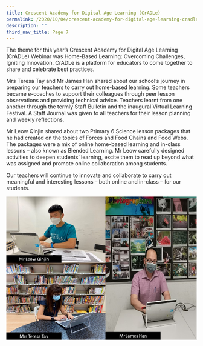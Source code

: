 ```yaml
---
title: Crescent Academy for Digital Age Learning (CrADLe)
permalink: /2020/10/04/crescent-academy-for-digital-age-learning-cradle/
description: ""
third_nav_title: Page 7
---
```

<p>The theme for this year&rsquo;s Crescent Academy for Digital Age Learning (CrADLe) Webinar was Home-Based Learning: Overcoming Challenges, Igniting Innovation. CrADLe is a platform for educators to come together to share and celebrate best practices.</p>
<p>Mrs Teresa Tay and Mr James Han shared about our school&rsquo;s journey in preparing our teachers to carry out home-based learning. Some teachers became e-coaches to support their colleagues through peer lesson observations and providing technical advice. Teachers learnt from one another through the termly Staff Bulletin and the inaugural Virtual Learning Festival. A Staff Journal was given to all teachers for their lesson planning and weekly reflections.</p>
<p>Mr Leow Qinjin shared about two Primary 6 Science lesson packages that he had created on the topics of Forces and Food Chains and Food Webs. The packages were a mix of online home-based learning and in-class lessons &ndash; also known as Blended Learning. Mr Leow carefully designed activities to deepen students&rsquo; learning, excite them to read up beyond what was assigned and promote online collaboration among students.</p>
<p>Our teachers will continue to innovate and collaborate to carry out meaningful and interesting lessons &ndash; both online and in-class &ndash; for our students.</p>
<img src="/images/QJTTJH-at-Cradle.jpg">
